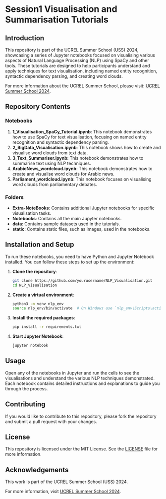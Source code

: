 # Session1 Visualisation and Summarisation Tutorials

## Introduction

This repository is part of the UCREL Summer School (USS) 2024, showcasing a series of Jupyter notebooks focused on visualising various aspects of Natural Language Processing (NLP) using SpaCy and other tools. These tutorials are designed to help participants understand and apply techniques for text visualisation, including named entity recognition, syntactic dependency parsing, and creating word clouds.

For more information about the UCREL Summer School, please visit: [UCREL Summer School 2024](https://ucrel.lancs.ac.uk/uss2024/index.html).

## Repository Contents

### Notebooks

1. **1_Visualisation_SpaCy_Tutorial.ipynb**: This notebook demonstrates how to use SpaCy for text visualisation, focusing on named entity recognition and syntactic dependency parsing.
2. **2_BigData_Visualisation.ipynb**: This notebook shows how to create and visualise word clouds from text data.
3. **3_Text_Summariser.ipynb**: This notebook demonstrates how to summarise text using NLP techniques.
4. **ArabicNews_wordcloud.ipynb**: This notebook demonstrates how to create and visualise word clouds for Arabic news.
5. **Parliament_wordcloud.ipynb**: This notebook focuses on visualising word clouds from parliamentary debates.

### Folders

- **Extra-NoteBooks**: Contains additional Jupyter notebooks for specific visualisation tasks.
- **Notebooks**: Contains all the main Jupyter notebooks.
- **data**: Contains sample datasets used in the tutorials.
- **static**: Contains static files, such as images, used in the notebooks.

## Installation and Setup

To run these notebooks, you need to have Python and Jupyter Notebook installed. You can follow these steps to set up the environment:

1. **Clone the repository**:
    ```bash
    git clone https://github.com/yourusername/NLP_Visualisation.git
    cd NLP_Visualisation
    ```

2. **Create a virtual environment**:
    ```bash
    python3 -m venv nlp_env
    source nlp_env/bin/activate  # On Windows use `nlp_env\Scripts\activate`
    ```

3. **Install the required packages**:
    ```bash
    pip install -r requirements.txt
    ```

4. **Start Jupyter Notebook**:
    ```bash
    jupyter notebook
    ```

## Usage

Open any of the notebooks in Jupyter and run the cells to see the visualisations and understand the various NLP techniques demonstrated. Each notebook contains detailed instructions and explanations to guide you through the process.

## Contributing

If you would like to contribute to this repository, please fork the repository and submit a pull request with your changes.

## License

This repository is licensed under the MIT License. See the [LICENSE](LICENSE) file for more information.

## Acknowledgements

This work is part of the UCREL Summer School (USS) 2024.

For more information, visit [UCREL Summer School 2024](https://ucrel.lancs.ac.uk/uss2024/index.html).
